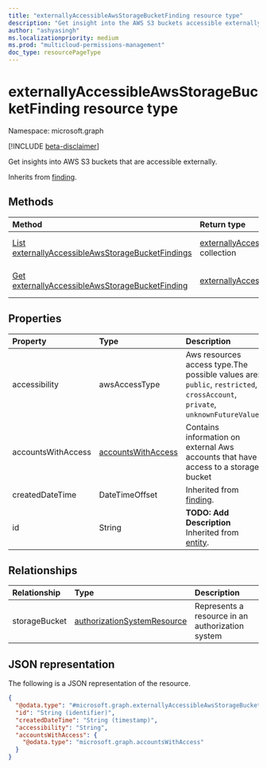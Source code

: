 ```yaml
---
title: "externallyAccessibleAwsStorageBucketFinding resource type"
description: "Get insight into the AWS S3 buckets accessible externally in your environment."
author: "ashyasingh"
ms.localizationpriority: medium
ms.prod: "multicloud-permissions-management"
doc_type: resourcePageType
---
```


# externallyAccessibleAwsStorageBucketFinding resource type

Namespace: microsoft.graph

[!INCLUDE [beta-disclaimer](../../includes/beta-disclaimer.md)]

Get insights into AWS S3 buckets that are accessible externally.


Inherits from [finding](../resources/finding.md).

## Methods
|Method|Return type|Description|
|:---|:---|:---|
|[List externallyAccessibleAwsStorageBucketFindings](../api/externallyaccessibleawsstoragebucketfinding-list.md)|[externallyAccessibleAwsStorageBucketFinding](../resources/externallyaccessibleawsstoragebucketfinding.md) collection|Get a list of the [externallyAccessibleAwsStorageBucketFinding](../resources/externallyaccessibleawsstoragebucketfinding.md) objects and their properties.|
|[Get externallyAccessibleAwsStorageBucketFinding](../api/externallyaccessibleawsstoragebucketfinding-get.md)|[externallyAccessibleAwsStorageBucketFinding](../resources/externallyaccessibleawsstoragebucketfinding.md)|Read the properties and relationships of an [externallyAccessibleAwsStorageBucketFinding](../resources/externallyaccessibleawsstoragebucketfinding.md) object.|

## Properties
|Property|Type|Description|
|:---|:---|:---|
|accessibility|awsAccessType|Aws resources access type.The possible values are: `public`, `restricted`, `crossAccount`, `private`, `unknownFutureValue`.|
|accountsWithAccess|[accountsWithAccess](../resources/accountswithaccess.md)|Contains information on external Aws accounts that have access to a storage bucket|
|createdDateTime|DateTimeOffset| Inherited from [finding](../resources/finding.md).|
|id|String|**TODO: Add Description** Inherited from [entity](../resources/entity.md).|

## Relationships
|Relationship|Type|Description|
|:---|:---|:---|
|storageBucket|[authorizationSystemResource](../resources/authorizationsystemresource.md)|Represents a resource in an authorization system|

## JSON representation
The following is a JSON representation of the resource.
<!-- {
  "blockType": "resource",
  "keyProperty": "id",
  "@odata.type": "microsoft.graph.externallyAccessibleAwsStorageBucketFinding",
  "baseType": "microsoft.graph.finding",
  "openType": false
}
-->
``` json
{
  "@odata.type": "#microsoft.graph.externallyAccessibleAwsStorageBucketFinding",
  "id": "String (identifier)",
  "createdDateTime": "String (timestamp)",
  "accessibility": "String",
  "accountsWithAccess": {
    "@odata.type": "microsoft.graph.accountsWithAccess"
  }
}
```

